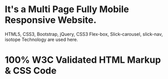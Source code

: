 
# It's a Multi Page Fully Mobile Responsive Website.


HTML5, CSS3, Bootstrap, jQuery,  CSS3 Flex-box, Slick-carousel, slick-nav, isotope Technology are used here.


# 100% W3C Validated HTML Markup & CSS Code
